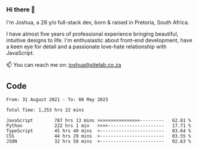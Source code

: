 ### Hi there 👋

I'm Joshua, a 28 y/o full-stack dev, born & raised in Pretoria, South Africa. 

I have almost five years of professional experience bringing beautiful, intuitive designs to life. I'm enthusiastic about front-end development, have a keen eye for detail and a passionate love-hate relationship with JavaScript.

📫 You can reach me on: joshua@sitelab.co.za

## **Code**

<!--START_SECTION:waka-->

```text
From: 31 August 2021 - To: 08 May 2023

Total Time: 1,253 hrs 22 mins

JavaScript        787 hrs 13 mins >>>>>>>>>>>>>>>>---------   62.81 %
Python            222 hrs 1 min   >>>>---------------------   17.71 %
TypeScript        45 hrs 40 mins  >------------------------   03.64 %
CSS               44 hrs 29 mins  >------------------------   03.55 %
JSON              32 hrs 58 mins  >------------------------   02.63 %
```

<!--END_SECTION:waka-->
